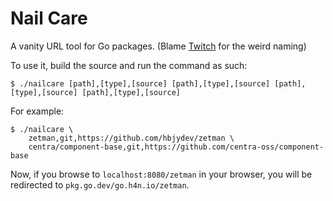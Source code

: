 # Nail Care

A vanity URL tool for Go packages. (Blame [Twitch](https://twitch.tv/hayden_dev) for the weird naming)

To use it, build the source and run the command as such:

```shell
$ ./nailcare [path],[type],[source] [path],[type],[source] [path],[type],[source] [path],[type],[source]
```

For example:

```shell
$ ./nailcare \
    zetman,git,https://github.com/hbjydev/zetman \
    centra/component-base,git,https://github.com/centra-oss/component-base
```

Now, if you browse to `localhost:8080/zetman` in your browser, you will be redirected to `pkg.go.dev/go.h4n.io/zetman`.

